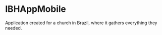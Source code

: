 # IBHAppMobile
Application created for a church in Brazil, where it gathers everything they needed.   
